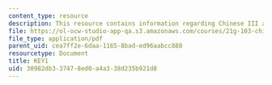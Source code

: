 ```yaml
---
content_type: resource
description: This resource contains information regarding Chinese III assignments.
file: https://ol-ocw-studio-app-qa.s3.amazonaws.com/courses/21g-103-chinese-iii-regular-fall-2003/30982db337478ed0a4a338d235b921d8_MIT21G_103F03_L41021.pdf
file_type: application/pdf
parent_uid: cea7ff2e-6daa-1165-8bad-ed96aabcc888
resourcetype: Document
title: KEY1
uid: 30982db3-3747-8ed0-a4a3-38d235b921d8
---
```

